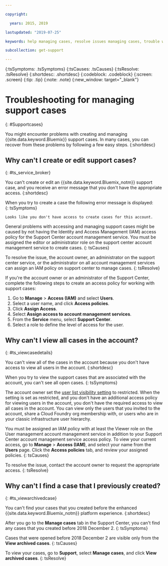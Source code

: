 ```yaml
---

copyright:

  years: 2015, 2019

lastupdated: "2019-07-25"

keywords: help managing cases, resolve issues managing cases, trouble working with cases

subcollection: get-support

---
```



{:tsSymptoms: .tsSymptoms}
{:tsCauses: .tsCauses}
{:tsResolve: .tsResolve}
{:shortdesc: .shortdesc}
{:codeblock: .codeblock}
{:screen: .screen}
{:tip: .tip}
{:note: .note}
{:new_window: target="_blank"}


# Troubleshooting for managing support cases
{: #Supportcases}

You might encounter problems with creating and managing {{site.data.keyword.Bluemix}} support cases. In many cases, you can recover from these problems by following a few easy steps.
{:shortdesc}

## Why can't I create or edit support cases? 
{: #ts_service_broker}

You can't create or edit an {{site.data.keyword.Bluemix_notm}} support case, and you receive an error message that you don't have the appropriate access. 
{:shortdesc}

When you try to create a case the following error message is displayed:   
{: tsSymptoms}

`Looks like you don't have access to create cases for this account.`

General problems with accessing and managing support cases might be caused by 
not having the Identity and Access Management (IAM) access policy for the Support Center account management service. You must be assigned the editor or administrator role on the support center account management service to create cases. 
{: tsCauses}

To resolve the issue, the account owner, an administrator on the support center service, or the administrator on all account management services can assign an IAM policy on support center to manage cases. 
{: tsResolve}

If you're the account owner or an administrator of the Support Center, complete the following steps to create an access policy for working with support cases:

1. Go to **Manage** &gt; **Access (IAM)** and select **Users**.
2. Select a user name, and click **Access policies**. 
3. Click **Assign Access**. 
4. Select **Assign access to account management services**. 
5. From the **Service** menu, select **Support Center**. 
6. Select a role to define the level of access for the user. 


## Why can't I view all cases in the account?
{: #ts_viewcasedetails}

You can't view all of the cases in the account because you don't have access to view all users in the account. 
{:shortdesc}

When you try to view the support cases that are associated with the account, you can't see all open cases. 
{: tsSymptoms}

The account owner set the [user list visibility setting](/docs/iam?topic=iam-userlistview#userlistview) to restricted. When the setting is set as restricted, and you don't have an additional access policy for viewing users in the account, you don't have the required access to view all cases in the account. You can view only the users that you invited to the account, share a Cloud Foundry org membership with, or users who are in your classic infrastructure user hierarchy. 


You must be assigned an IAM policy with at least the Viewer role on the User management account management service in addition to your Support Center account management service access policy. To view your current access, go to **Manage** &gt; **Access (IAM)**, and select your name from the **Users** page. Click the **Access policies** tab, and review your assigned policies. 
{: tsCauses}

To resolve the issue, contact the account owner to request the appropriate access. 
{: tsResolve}

## Why can't I find a case that I previously created? 
{: #ts_viewarchivedcase}

You can't find your cases that you created before the enhanced {{site.data.keyword.Bluemix_notm}} platform experience. 
{:shortdesc}

After you go to the **Manage cases** tab in the Support Center, you can't find any cases that you created before 2018 December 2. 
{: tsSymptoms}

Cases that were opened before 2018 December 2 are visible only from the **View archived cases**. 
{: tsCauses}

To view your cases, go to **Support**, select **Manage cases**, and click **View archived cases**.
{: tsResolve} 





